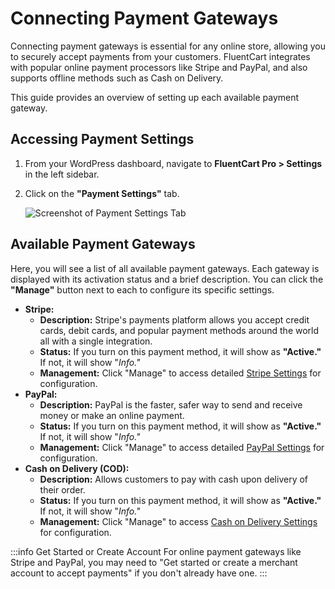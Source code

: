 # Connecting Payment Gateways

Connecting payment gateways is essential for any online store, allowing you to securely accept payments from your customers. FluentCart integrates with popular online payment processors like Stripe and PayPal, and also supports offline methods such as Cash on Delivery.

This guide provides an overview of setting up each available payment gateway.

## Accessing Payment Settings

1.  From your WordPress dashboard, navigate to **FluentCart Pro > Settings** in the left sidebar.
2.  Click on the **"Payment Settings"** tab. 

    ![Screenshot of Payment Settings Tab](/images/settings-configuration/payment-settings/payment-settings.webp)

## Available Payment Gateways

Here, you will see a list of all available payment gateways. Each gateway is displayed with its activation status and a brief description. You can click the **"Manage"** button next to each to configure its specific settings.

* **Stripe:**
    * **Description:** Stripe's payments platform allows you accept credit cards, debit cards, and popular payment methods around the world all with a single integration.
    * **Status:** If you turn on this payment method, it will show as **"Active."** If not, it will show "*Info."*
    * **Management:** Click "Manage" to access detailed [Stripe Settings](./stripe-settings.md) for configuration.
* **PayPal:**
    * **Description:** PayPal is the faster, safer way to send and receive money or make an online payment.
    * **Status:** If you turn on this payment method, it will show as **"Active."** If not, it will show "*Info."*
    * **Management:** Click "Manage" to access detailed [PayPal Settings](./paypal-settings.md) for configuration.
* **Cash on Delivery (COD):**
    * **Description:** Allows customers to pay with cash upon delivery of their order.
    * **Status:** If you turn on this payment method, it will show as **"Active."** If not, it will show "*Info."*
    * **Management:** Click "Manage" to access [Cash on Delivery Settings](./cash-on-delivery-settings.md) for configuration.

:::info Get Started or Create Account
For online payment gateways like Stripe and PayPal, you may need to "Get started or create a merchant account to accept payments" if you don't already have one.
:::

